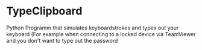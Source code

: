 # TypeClipboard
Python Programm that simulates keyboardstrokes and types out your keyboard (For example when connecting to a locked device via TeamViewer and you don't want to type out the password
